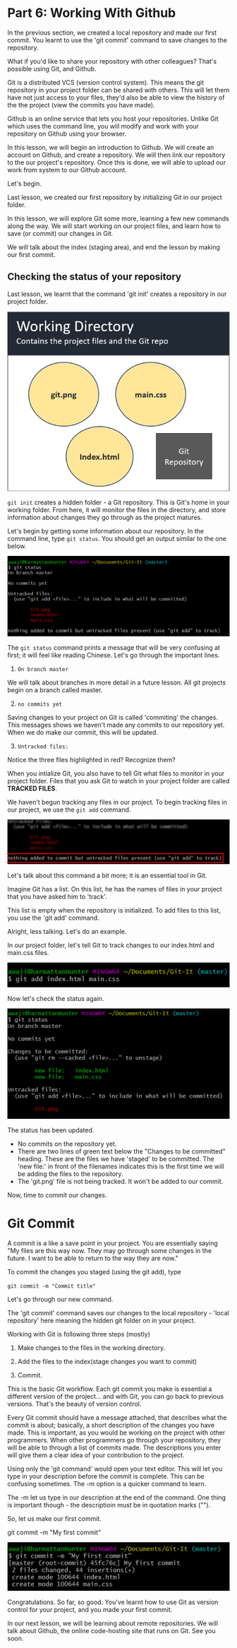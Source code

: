 # Part 6: Working With Github 

In the previous section, we created a local repository and made our first commit. You learnt to use the 'git commit' command to save changes to the repository.

What if you'd like to share your repository with other colleagues? That's possible using Git, and Github.

Git is a distributed VCS (version control system). This means the git repository in your project folder can be shared with others. This will let them have not just access to your files, they'd also be able to view the history of the the project (view the commits you have made).

Github is an online service that lets you host your repositories. Unlike Git which uses the command line, you will modify and work with your repository on Github using your browser. 

In this lesson, we will begin an introduction to Github. We will create an account on Github, and create a repository. We will then link our repository to the our project's repository. Once this is done, we will able to upload our work from system to our Github account. 

Let's begin.


Last lesson, we created our first repository by initializing Git in our project folder.

In this lesson, we will explore Git some more, learning a few new commands along the way. We will start working on our project files, and learn how to save (or commit) our changes in Git. 

We will talk about the index (staging area), and end the lesson by making our first commit.


## Checking the status of your repository

Last lesson, we learnt that the command 'git init' creates a repository in our project folder.  

![Git Status](./images/25-WorkingDirectory.png) 

`git init` creates a hidden folder - a Git repository. This is Git's home in your working folder. From here, it will monitor the files in the directory, and store information about changes they go through as the project matures. 

Let's begin by getting some information about our repository. In the command line, type `git status`. You should get an output similar to the one below.

![Git Status](./images/26-GitStatus.png)  

The `git status` command prints a message that will be very confusing at first; it will feel like reading Chinese. Let's go through the important lines.

 1. ` On branch master `

We will talk about branches in more detail in a future lesson.  All git projects begin on a branch called master.

 2. `no commits yet`

Saving changes to your project on Git is called 'commiting' the changes. This messages shows we haven't made any commits to our repository yet. When we do make our commit, this will be updated.
 
 3. `Untracked files: `  
   
Notice the three files highlighted in red? Recognize them?

When you intialize Git, you also have to tell Git what files to monitor in your project folder. Files that you ask Git to watch in your project folder are called __TRACKED FILES__.

We haven't begun tracking any files in our project. To begin tracking files in our project, we use the `git add` command.

![Git Status](./images/29-GitStatusHighlight.png)

Let's talk about this command a bit more; it is an essential tool in Git.

Imagine Git has a list. On this list, he has the names of files in your project that you have asked him to 'track'. 

This list is empty when the repository is initialized. To add files to this list, you use the 'git add' command.

Alright, less talking. Let's do an example.

In our project folder, let's tell Git to track changes to our index.html and main.css files.

![Git Status](./images/27-GitAddCommand.png)

Now let's check the status again.  

![Git Status](./images/28-StatusAfterAdd.png)  

The status has been updated.
 - No commits on the repository yet.
 - There are two lines of green text below the "Changes to be committed" heading. These are the files we have 'staged' to be committed. The 'new file:' in front of the filenames indicates this is the first time we will be adding the files to the repository.
- The 'git.png' file is not being tracked. It won't be added to our commit.  

Now, time to commit our changes.

# Git Commit
A commit is a like a save point in your project. You are essentially saying "My files are this way now. They may go through some changes in the future. I want to be able to return to the way they are now."

To commit the changes you staged (using the git add), type  

`git commit -m "Commit title"`  

Let's go through our new command.

The 'git commit' command saves our changes to the local repository - 'local repository' here meaning the hidden git folder on in your project.

Working with Git is following three steps (mostly)  
1. Make changes to the files in the working directory.

2. Add the files to the index(stage changes you want to commit)  

3. Commit.  

This is the basic Git workflow. Each git commit you make is essential a different version of the project... and with Git, you can go back to previous versions. That's the beauty of version control.

Every Git commit should have a message attached, that describes what the commit is about; basically, a short description of the changes you have made. This is important, as you would be working on the project with other programmers. When other programmers go through your repository, they will be able to through a list of commits made. The descriptions you enter will give them a clear idea of your contribution to the project.

Using only the 'git command' would open your text editor. This will let you type in your description before the commit is complete. This can be confusing sometimes. The -m option is a quicker command to learn.

The -m let us type in our description at the end of the command. One thing is important though - the descriptioin must be in quotation marks ("").

So, let us make our first commit.

git commit -m "My first commit"  

![Git Status](./images/30-FirstCommit.png)  

Congratulations. So far, so good. You've learnt how to use Git as version control for your project, and you made your first commit.

In our next lesson, we will be learning about remote repositories. We will talk about Github, the online code-hosting site that runs on Git. See you soon.